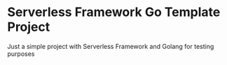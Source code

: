 # Serverless Framework Go Template Project

Just a simple project with Serverless Framework and Golang for testing purposes


